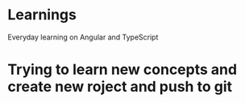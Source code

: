 # Learnings
Everyday learning on Angular and TypeScript


# Trying to learn new concepts and create new roject and push to git